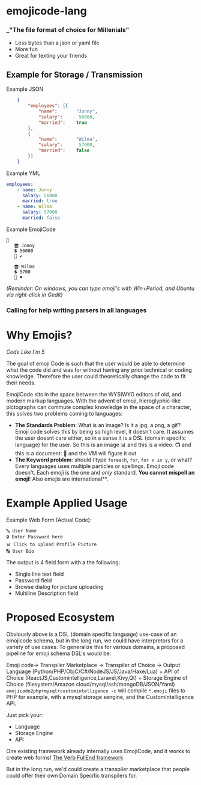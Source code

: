 # emojicode-lang
### _"The file format of choice for Millenials"

* Less bytes than a json or yaml file
* More fun
* Great for texting your friends

## Example for Storage / Transmission

Example JSON
```json
    {  
        "employees": [{  
            "name":       "Jonny",   
            "salary":      56000,   
            "married":    true  
        },
        {  
            "name":       "Wilma",   
            "salary":      57000,   
            "married":    false  
        }]
    }  
```

Example YML
```yml
employees:
    - name: Jonny
      salary: 56000
      married: true
    - name: Wilma
      salary: 57000   
      married: false 
```

Example EmojiCode
```
👱️
   🆎️ Jonny
   💲️ 56000
   💑️ ✔️
   
   🆎️ Wilma
   💲️ 5700
   💑️ ✖️
```
_(Reminder: On windows, you can type emoji's with Win+Period, and Ubuntu via right-click in Gedit)_


### Calling for help writing parsers in all languages



# Why Emojis?

_Code Like I'm 5_

The goal of emoji Code is such that the user would be able to determine what the code did and was for without having any prior technical or coding knowledge. Therefore the user could theoretically change the code to fit their needs.

EmojiCode sits in the space between the WYSIWYG editors of old, and modern markup languages.
With the advent of emoji, hieroglyphic-like pictographs can commute complex knowledge in the space of a character, this solves two problems coming to languages:
 * **The Standards Problem**: What is an image? Is it a jpg, a png, a gif? Emoji code solves this by being so high level, it doesn't care. It assumes the user doesnt care either, so in a sense it is a DSL (domain specific language) for the user. So this is an image 📊 and this is a video: 📺 and this is a document: 📄 and the VM will figure it out
 * **The Keyword problem**: should I type `foreach`, `for`, `for x in y`, or what? Every languages uses multiple particles or spellings. Emoji code doesn't. Each emoji is the one and _only_ standard. **You cannot mispell an emoji**! Also emojis are international**.
 
 # Example Applied Usage
 Example Web Form (Actual Code):
 
 ```
 🔤 User Name
 🔒 Enter Password here
 📊 Click to upload Profile Picture
 🔠 User Bio
 ```
 
 The output is 4 field form with a the following:
 * Single line text field
 * Password field
 * Browse dialog for picture uploading
 * Multiline Description field
 
 # Proposed Ecosystem
 
 Obviously above is a DSL (domain specific language) use-case of an emojicode schema, but in the long run, we could have interpretors for a variety of use cases.
 To generalize this for various domains, a proposed pipeline for emoji schema DSL's would be:
 
 Emoji code-> Transpiler Marketplace -> Transpiler of Choice -> Output Language (Python/PHP/ObjC/C#/NodeJS/JS/Java/Haxe/Lua) + API of Choice (ReactJS,Customintelligence,Laravel,Kivy,Qt) + Storage Engine of Choice (filesystem/Amazon cloud/mysql/ssh/mongoDB/JSON/Yaml)
 `emojicode2php+mysql+customintelligence -c` will compile `*.emoji` files to PHP for example, with a mysql storage sengine, and the CustomIntelligence API.
 
 Just pick your:
 * Language
 * Storage Engine
 * API
 
 One existing framework already internally uses EmojiCode, and it works to create web forms! [The Verb FullEnd framework](https://jonathanleaders.com/portfolio/verb)
 
 But in the long run, we'd could create a transpiler marketplace that people could offer their own Domain Specific transpilers for.

